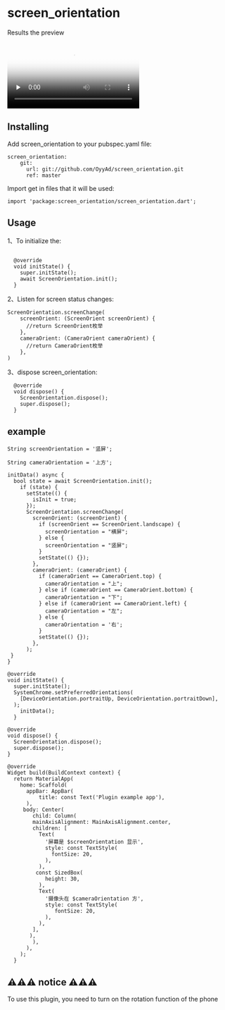 # screen_orientation
Results the preview

<video
    controls=""
    preload="none"
    poster="https://huatu.98youxi.com/markdown/work/uploads/upload_e13dde205ca09ee646ddcb7c3c93d06a.jpg">
    <source src="https://www.bilibili.com/video/BV1HR4y1Q7Tq/" type="video/mp4"></source>
</video>

## Installing

Add screen_orientation to your pubspec.yaml file:

```
screen_orientation:
    git:
      url: git://github.com/OyyAd/screen_orientation.git
      ref: master
```

Import get in files that it will be used:

```
import 'package:screen_orientation/screen_orientation.dart';
```
## Usage
1、To initialize the:

```

  @override
  void initState() {
    super.initState();
    await ScreenOrientation.init();
  }
```
2、Listen for screen status changes:

```
ScreenOrientation.screenChange(
    screenOrient: (ScreenOrient screenOrient) {
      //return ScreenOrient枚举
    },
    cameraOrient: (CameraOrient cameraOrient) {
      //return CameraOrient枚举
    },
)
```

3、dispose screen_orientation:

```
  @override
  void dispose() {
    ScreenOrientation.dispose();
    super.dispose();
  }
```

## example


```
String screenOrientation = '竖屏';

String cameraOrientation = '上方';

initData() async {
  bool state = await ScreenOrientation.init();
    if (state) {
      setState(() {
        isInit = true;
      });
      ScreenOrientation.screenChange(
        screenOrient: (screenOrient) {
          if (screenOrient == ScreenOrient.landscape) {
            screenOrientation = "横屏";
          } else {
            screenOrientation = "竖屏";
          }
          setState(() {});
        },
        cameraOrient: (cameraOrient) {
          if (cameraOrient == CameraOrient.top) {
            cameraOrientation = "上";
          } else if (cameraOrient == CameraOrient.bottom) {
            cameraOrientation = "下";
          } else if (cameraOrient == CameraOrient.left) {
            cameraOrientation = "左";
          } else {
            cameraOrientation = '右';
          }
          setState(() {});
        },
      );
 }
}

@override
void initState() {
  super.initState();
  SystemChrome.setPreferredOrientations(
    [DeviceOrientation.portraitUp, DeviceOrientation.portraitDown],
  );
    initData();
  }

@override
void dispose() {
  ScreenOrientation.dispose();
  super.dispose();
}

@override
Widget build(BuildContext context) {
  return MaterialApp(
    home: Scaffold(
      appBar: AppBar(
          title: const Text('Plugin example app'),
      ),
     body: Center(
        child: Column(
        mainAxisAlignment: MainAxisAlignment.center,
        children: [
          Text(
            '屏幕是 $screenOrientation 显示',
            style: const TextStyle(
              fontSize: 20,
            ),
          ),
         const SizedBox(
            height: 30,
          ),
          Text(
            '摄像头在 $cameraOrientation 方',
            style: const TextStyle(
               fontSize: 20,
            ),
          ),
        ],
       ),
        ),
      ),
    );
  }
```

## ⚠️⚠️⚠️ notice ⚠️⚠️⚠️

To use this plugin, you need to turn on the rotation function of the phone

